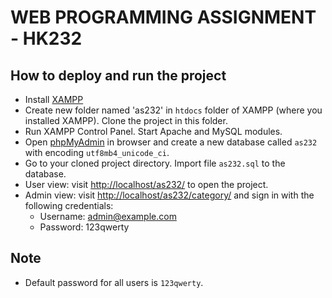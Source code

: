 # WEB PROGRAMMING ASSIGNMENT - HK232

## How to deploy and run the project

- Install [XAMPP](https://www.apachefriends.org/download.html)
- Create new folder named 'as232' in `htdocs` folder of XAMPP (where you installed XAMPP). Clone the project in this
  folder.
- Run XAMPP Control Panel. Start Apache and MySQL modules.
- Open [phpMyAdmin](http://localhost/phpmyadmin) in browser and create a new database called `as232` with encoding
  `utf8mb4_unicode_ci`.
- Go to your cloned project directory. Import file `as232.sql` to the database.
- User view: visit [http://localhost/as232/](http://localhost/as232/) to open the project.
- Admin view: visit [http://localhost/as232/category/](http://localhost/as232/category/index) and sign in with the
  following credentials:
  - Username: <admin@example.com>
  - Password: 123qwerty

## Note

- Default password for all users is `123qwerty`.
